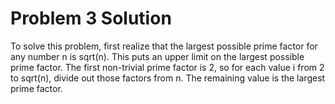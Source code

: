 # Problem 3 Solution

To solve this problem, first realize that the largest possible prime factor
for any number n is sqrt(n). This puts an upper limit on the largest possible
prime factor. The first non-trivial prime factor is 2, so for each value i
from 2 to sqrt(n), divide out those factors from n. The remaining value is
the largest prime factor.
